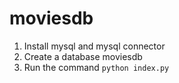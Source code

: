 # moviesdb

1. Install mysql and mysql connector
2. Create a database moviesdb
3. Run the command `python index.py`
